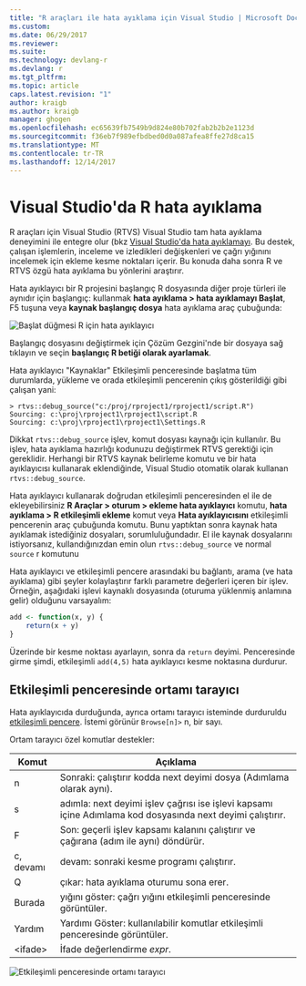 ```yaml
---
title: "R araçları ile hata ayıklama için Visual Studio | Microsoft Docs"
ms.custom: 
ms.date: 06/29/2017
ms.reviewer: 
ms.suite: 
ms.technology: devlang-r
ms.devlang: r
ms.tgt_pltfrm: 
ms.topic: article
caps.latest.revision: "1"
author: kraigb
ms.author: kraigb
manager: ghogen
ms.openlocfilehash: ec65639fb7549b9d824e80b702fab2b2b2e1123d
ms.sourcegitcommit: f36eb7f989efbdbed0d0a087afea8ffe27d8ca15
ms.translationtype: MT
ms.contentlocale: tr-TR
ms.lasthandoff: 12/14/2017
---
```

# <a name="debugging-r-in-visual-studio"></a>Visual Studio'da R hata ayıklama

R araçları için Visual Studio (RTVS) Visual Studio tam hata ayıklama deneyimini ile entegre olur (bkz [Visual Studio'da hata ayıklamayı](../debugger/debugging-in-visual-studio.md). Bu destek, çalışan işlemlerin, inceleme ve izledikleri değişkenleri ve çağrı yığınını incelemek için ekleme kesme noktaları içerir. Bu konuda daha sonra R ve RTVS özgü hata ayıklama bu yönlerini araştırır.

Hata ayıklayıcı bir R projesini başlangıç R dosyasında diğer proje türleri ile aynıdır için başlangıç: kullanmak **hata ayıklama > hata ayıklamayı Başlat**, F5 tuşuna veya **kaynak başlangıç dosya** hata ayıklama araç çubuğunda: 

![Başlat düğmesi R için hata ayıklayıcı](media/debugger-start-button.png)

Başlangıç dosyasını değiştirmek için Çözüm Gezgini'nde bir dosyaya sağ tıklayın ve seçin **başlangıç R betiği olarak ayarlamak**.

Hata ayıklayıcı "Kaynaklar" Etkileşimli penceresinde başlatma tüm durumlarda, yükleme ve orada etkileşimli pencerenin çıkış gösterildiği gibi çalışan yani:

```output
> rtvs::debug_source("c:/proj/rproject1/rproject1/script.R")
Sourcing: c:\proj\rproject1\rproject1\script.R
Sourcing: c:\proj\rproject1\rproject1\Settings.R
```

Dikkat `rtvs::debug_source` işlev, komut dosyası kaynağı için kullanılır. Bu işlev, hata ayıklama hazırlığı kodunuzu değiştirmek RTVS gerektiği için gereklidir. Herhangi bir RTVS kaynak belirleme komutu ve bir hata ayıklayıcısı kullanarak eklendiğinde, Visual Studio otomatik olarak kullanan `rtvs::debug_source`.

Hata ayıklayıcı kullanarak doğrudan etkileşimli penceresinden el ile de ekleyebilirsiniz **R Araçlar > oturum > ekleme hata ayıklayıcı** komutu, **hata ayıklama > R etkileşimli ekleme** komut veya  **Hata ayıklayıcısını** etkileşimli pencerenin araç çubuğunda komutu. Bunu yaptıktan sonra kaynak hata ayıklamak istediğiniz dosyaları, sorumluluğundadır. El ile kaynak dosyalarını istiyorsanız, kullandığınızdan emin olun `rtvs::debug_source` ve normal `source` r komutunu

Hata ayıklayıcı ve etkileşimli pencere arasındaki bu bağlantı, arama (ve hata ayıklama) gibi şeyler kolaylaştırır farklı parametre değerleri içeren bir işlev. Örneğin, aşağıdaki işlevi kaynaklı dosyasında (oturuma yüklenmiş anlamına gelir) olduğunu varsayalım:

```R
add <- function(x, y) {
    return(x + y)
}
```

Üzerinde bir kesme noktası ayarlayın, sonra da `return` deyimi. Penceresinde girme şimdi, etkileşimli `add(4,5)` hata ayıklayıcı kesme noktasına durdurur.


## <a name="environment-browser-in-the-interactive-window"></a>Etkileşimli penceresinde ortamı tarayıcı

Hata ayıklayıcıda durduğunda, ayrıca ortamı tarayıcı isteminde durduruldu [etkileşimli pencere](interactive-repl.md). İstemi görünür `Browse[n]>` n, bir sayı.

Ortam tarayıcı özel komutlar destekler:

| Komut | Açıklama |
| --- | --- |
| n | Sonraki: çalıştırır kodda next deyimi dosya (Adımlama olarak aynı). |
| s | adımla: next deyimi işlev çağrısı ise işlevi kapsamı içine Adımlama kod dosyasında next deyimi çalıştırır. |
| F | Son: geçerli işlev kapsamı kalanını çalıştırır ve çağırana (adım ile aynı) döndürür. |
| c, devamı | devam: sonraki kesme programı çalıştırır. |
| Q | çıkar: hata ayıklama oturumu sona erer. |
| Burada | yığını göster: çağrı yığını etkileşimli penceresinde görüntüler. |
| Yardım | Yardımı Göster: kullanılabilir komutlar etkileşimli penceresinde görüntüler. |
| &lt;ifade&gt; | İfade değerlendirme *expr*. |

![Etkileşimli penceresinde ortamı tarayıcı](media/debugger-environment-browser.png)
